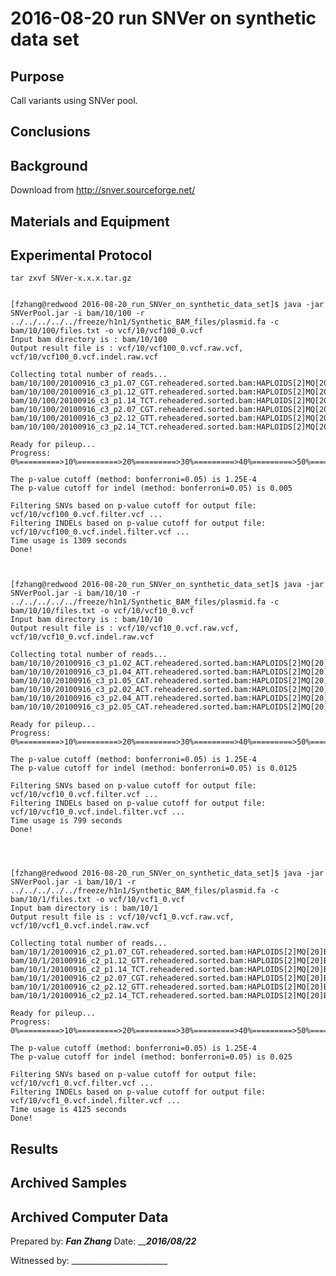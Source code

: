 2016-08-20 run SNVer on synthetic data set
==============================

Purpose
------------
Call variants using SNVer pool.


Conclusions
-----------------

   
Background
-----------------
Download from http://snver.sourceforge.net/

Materials and Equipment
------------------------------


Experimental Protocol
---------------------------
	tar zxvf SNVer-x.x.x.tar.gz 


	[fzhang@redwood 2016-08-20_run_SNVer_on_synthetic_data_set]$ java -jar SNVerPool.jar -i bam/10/100 -r ../../../../../freeze/h1n1/Synthetic_BAM_files/plasmid.fa -c bam/10/100/files.txt -o vcf/10/vcf100_0.vcf
	Input bam directory is : bam/10/100
	Output result file is : vcf/10/vcf100_0.vcf.raw.vcf,    vcf/10/vcf100_0.vcf.indel.raw.vcf
	
	Collecting total number of reads...
	bam/10/100/20100916_c3_p1.07_CGT.reheadered.sorted.bam:HAPLOIDS[2]MQ[20]BQ[17]
	bam/10/100/20100916_c3_p1.12_GTT.reheadered.sorted.bam:HAPLOIDS[2]MQ[20]BQ[17]
	bam/10/100/20100916_c3_p1.14_TCT.reheadered.sorted.bam:HAPLOIDS[2]MQ[20]BQ[17]
	bam/10/100/20100916_c3_p2.07_CGT.reheadered.sorted.bam:HAPLOIDS[2]MQ[20]BQ[17]
	bam/10/100/20100916_c3_p2.12_GTT.reheadered.sorted.bam:HAPLOIDS[2]MQ[20]BQ[17]
	bam/10/100/20100916_c3_p2.14_TCT.reheadered.sorted.bam:HAPLOIDS[2]MQ[20]BQ[17]
	
	Ready for pileup... 
	Progress: 0%=========>10%=========>20%=========>30%=========>40%=========>50%=========>60%=========>70%=========>80%=========>90%=========>100%
	
	The p-value cutoff (method: bonferroni=0.05) is 1.25E-4
	The p-value cutoff for indel (method: bonferroni=0.05) is 0.005
	
	Filtering SNVs based on p-value cutoff for output file: vcf/10/vcf100_0.vcf.filter.vcf ...
	Filtering INDELs based on p-value cutoff for output file: vcf/10/vcf100_0.vcf.indel.filter.vcf ...
	Time usage is 1309 seconds
	Done!


	
	[fzhang@redwood 2016-08-20_run_SNVer_on_synthetic_data_set]$ java -jar SNVerPool.jar -i bam/10/10 -r ../../../../../freeze/h1n1/Synthetic_BAM_files/plasmid.fa -c bam/10/10/files.txt -o vcf/10/vcf10_0.vcf
	Input bam directory is : bam/10/10
	Output result file is : vcf/10/vcf10_0.vcf.raw.vcf,     vcf/10/vcf10_0.vcf.indel.raw.vcf
	
	Collecting total number of reads...
	bam/10/10/20100916_c3_p1.02_ACT.reheadered.sorted.bam:HAPLOIDS[2]MQ[20]BQ[17]
	bam/10/10/20100916_c3_p1.04_ATT.reheadered.sorted.bam:HAPLOIDS[2]MQ[20]BQ[17]
	bam/10/10/20100916_c3_p1.05_CAT.reheadered.sorted.bam:HAPLOIDS[2]MQ[20]BQ[17]
	bam/10/10/20100916_c3_p2.02_ACT.reheadered.sorted.bam:HAPLOIDS[2]MQ[20]BQ[17]
	bam/10/10/20100916_c3_p2.04_ATT.reheadered.sorted.bam:HAPLOIDS[2]MQ[20]BQ[17]
	bam/10/10/20100916_c3_p2.05_CAT.reheadered.sorted.bam:HAPLOIDS[2]MQ[20]BQ[17]
	
	Ready for pileup... 
	Progress: 0%=========>10%=========>20%=========>30%=========>40%=========>50%=========>60%=========>70%=========>80%=========>90%=========>100%
	
	The p-value cutoff (method: bonferroni=0.05) is 1.25E-4
	The p-value cutoff for indel (method: bonferroni=0.05) is 0.0125
	
	Filtering SNVs based on p-value cutoff for output file: vcf/10/vcf10_0.vcf.filter.vcf ...
	Filtering INDELs based on p-value cutoff for output file: vcf/10/vcf10_0.vcf.indel.filter.vcf ...
	Time usage is 799 seconds
	Done!




	[fzhang@redwood 2016-08-20_run_SNVer_on_synthetic_data_set]$ java -jar SNVerPool.jar -i bam/10/1 -r ../../../../../freeze/h1n1/Synthetic_BAM_files/plasmid.fa -c bam/10/1/files.txt -o vcf/10/vcf1_0.vcf
	Input bam directory is : bam/10/1
	Output result file is : vcf/10/vcf1_0.vcf.raw.vcf,      vcf/10/vcf1_0.vcf.indel.raw.vcf
	
	Collecting total number of reads...
	bam/10/1/20100916_c2_p1.07_CGT.reheadered.sorted.bam:HAPLOIDS[2]MQ[20]BQ[17]
	bam/10/1/20100916_c2_p1.12_GTT.reheadered.sorted.bam:HAPLOIDS[2]MQ[20]BQ[17]
	bam/10/1/20100916_c2_p1.14_TCT.reheadered.sorted.bam:HAPLOIDS[2]MQ[20]BQ[17]
	bam/10/1/20100916_c2_p2.07_CGT.reheadered.sorted.bam:HAPLOIDS[2]MQ[20]BQ[17]
	bam/10/1/20100916_c2_p2.12_GTT.reheadered.sorted.bam:HAPLOIDS[2]MQ[20]BQ[17]
	bam/10/1/20100916_c2_p2.14_TCT.reheadered.sorted.bam:HAPLOIDS[2]MQ[20]BQ[17]
	
	Ready for pileup... 
	Progress: 0%=========>10%=========>20%=========>30%=========>40%=========>50%=========>60%=========>70%=========>80%=========>90%=========>100%
	
	The p-value cutoff (method: bonferroni=0.05) is 1.25E-4
	The p-value cutoff for indel (method: bonferroni=0.05) is 0.025
	
	Filtering SNVs based on p-value cutoff for output file: vcf/10/vcf1_0.vcf.filter.vcf ...
	Filtering INDELs based on p-value cutoff for output file: vcf/10/vcf1_0.vcf.indel.filter.vcf ...
	Time usage is 4125 seconds
	Done!





Results
----------- 


Archived Samples
-------------------------

Archived Computer Data
------------------------------


Prepared by: _______Fan Zhang_______     Date: ___________2016/08/22_________


Witnessed by: ________________________
